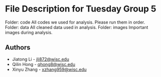 # File Description for Tuesday Group 5


Folder: code
  All codes we used for analysis. Please run them in order.
Folder: data
  All cleaned data used in analysis.
Folder: images
  Important images during analysis.


## Authors
- Jiatong Li - jli872@wisc.edu
- Qilin Hong - qhong8@wisc.edu
- Xinyu Zhang - xzhang959@wisc.edu

